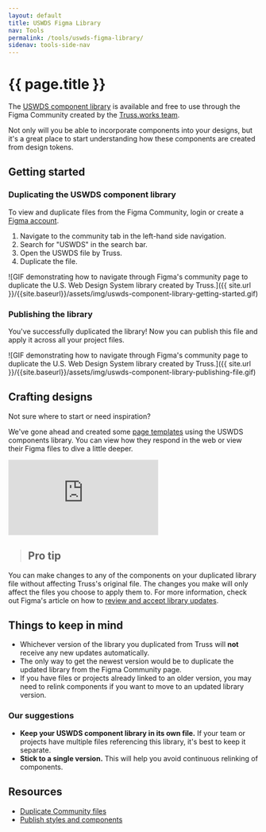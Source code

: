```yaml
---
layout: default
title: USWDS Figma Library
nav: Tools
permalink: /tools/uswds-figma-library/
sidenav: tools-side-nav
---
```


# {{ page.title }}

The [USWDS component library](https://www.figma.com/community/file/836611771720754351) is available and free to use through the Figma Community created by the [Truss.works team](https://truss.works/).

Not only will you be able to incorporate components into your designs, but it's a great place to start understanding how these components are created from design tokens.

## Getting started

### Duplicating the USWDS component library

To view and duplicate files from the Figma Community, login or create a [Figma account](https://www.figma.com/).

1. Navigate to the community tab in the left-hand side navigation.
1. Search for "USWDS" in the search bar.
1. Open the USWDS file by Truss.
1. Duplicate the file.

![GIF demonstrating how to navigate through Figma's community page to duplicate the U.S. Web Design System library created by Truss.]({{ site.url }}/{{site.baseurl}}/assets/img/uswds-component-library-getting-started.gif)

### Publishing the library

You've successfully duplicated the library! Now you can publish this file and apply it across all your project files.

![GIF demonstrating how to navigate through Figma's community page to duplicate the U.S. Web Design System library created by Truss.]({{ site.url }}/{{site.baseurl}}/assets/img/uswds-component-library-publishing-file.gif)

## Crafting designs 

Not sure where to start or need inspiration? 

We've gone ahead and created some [page templates](https://bixal.github.io/uswds-page-templates/) using the USWDS components library. You can view how they respond in the web or view their Figma files to dive a little deeper.

<div class="iframe-container">
	<iframe class="responsive-iframe" style="border: 1px solid rgba(0, 0, 0, 0.1);" src="https://www.figma.com/embed?embed_host=share&url=https%3A%2F%2Fwww.figma.com%2Ffile%2FQVPduB8h6DIENYULFVCism%2FBixal-USWDS-Page-Templates%3Fnode-id%3D1453%253A2736" allowfullscreen></iframe>
</div>

> ## Pro tip
You can make changes to any of the components on your duplicated library file without affecting Truss's original file. The changes you make will only affect the files you choose to apply them to. For more information, check out Figma's article on how to [review and accept library updates](https://help.figma.com/hc/en-us/articles/360039234193-Review-and-accept-updates-from-libraries).

## Things to keep in mind
- Whichever version of the library you duplicated from Truss will **not** receive any new updates automatically.
- The only way to get the newest version would be to duplicate the updated library from the Figma Community page.
- If you have files or projects already linked to an older version, you may need to relink components if you want to move to an updated library version.

### Our suggestions
- **Keep your USWDS component library in its own file.** If your team or projects have multiple files referencing this library, it's best to keep it separate.
- **Stick to a single version.** This will help you avoid continuous relinking of components.

## Resources
- [Duplicate Community files](https://help.figma.com/hc/en-us/articles/360038510873-Duplicate-Community-files)
- [Publish styles and components](https://help.figma.com/hc/en-us/articles/360025508373-Publish-styles-and-components)
